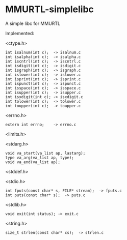 # MMURTL-simplelibc
A simple libc for MMURTL

Implemented:

<ctype.h>

	int isalnum(int c);  -> isalnum.c
	int isalpha(int c);  -> isalpha.c
	int iscntrl(int c);  -> iscntrl.c
	int isdigit(int c);  -> isdigit.c
	int isgraph(int c);  -> isgraph.c
	int islower(int c);  -> islower.c
	int isprint(int c);  -> isprint.c
	int ispunct(int c);  -> ispunct.c
	int isspace(int c);  -> isspace.c
	int isupper(int c);  -> isupper.c
	int isxdigit(int c); -> isxdigit.c
	int tolower(int c);  -> tolower.c
	int toupper(int c);  -> toupper.c

<errno.h>

	extern int errno;    -> errno.c

<limits.h>

<stdarg.h>

	void va_start(va_list ap, lastarg);
	type va_arg(va_list ap, type);
	void va_end(va_list ap);

<stddef.h>

<stdio.h>

	int fputs(const char* s, FILE* stream);  -> fputs.c
	int puts(const char* s);  -> puts.c

<stdlib.h>

	void exit(int status); -> exit.c

<string.h>

	size_t strlen(const char* cs);  -> strlen.c
